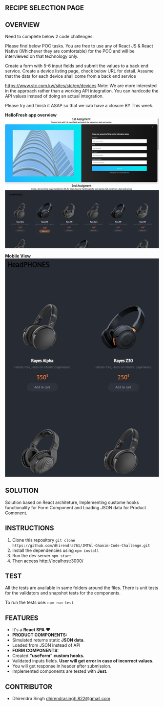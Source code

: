 ## RECIPE SELECTION PAGE

## OVERVIEW

Need to complete below 2 code challenges:

Please find below POC tasks. You are free to use any of React JS & React Native
(Whichever they are comfortable) for the POC and will be interviewed on that
technology only.

Create a form with 5-6 input fields and submit the values to a back end service.
Create a device listing page, check below URL for detail. Assume that the data
for each device shall come from a back end service

https://www.stc.com.kw/sites/stc/en/devices Note: We are more interested in the
approach rather than a working API integration. You can hardcode the API values
instead of doing an actual integration.

Please try and finish it ASAP so that we cab have a closure BY This week.

**HelloFresh app overview**
<img src="./readme-assets/1st_assignment.JPG" /><br/> <img
src="./readme-assets/2nd_assignment.JPG" />

**Mobile View** <img src="./readme-assets/mobile_view.JPG" />

## SOLUTION

Solution based on React architeture, Implementing custome hooks functionality
for Form Component and Loading JSON data for Product Comonent.

## INSTRUCTIONS

1. Clone this repository
   `git clone https://github.com/dhirendra761/JMTAl-Ghanim-Code-Challenge.git`
2. Install the dependencies using `npm install`
3. Run the dev server `npm start`
4. Then access http://localhost:3000/

## TEST

All the tests are available in same folders around the files. There is unit
tests for the validators and snapshot tests for the components.

To run the tests use: `npm run test`

## FEATURES

- It's a **React SPA** ❤
- **PRODUCT COMPONENTS:**
- Simulated returns static **JSON data**.
- Loaded from JSON instead of API
- **FORM COMPONENTS:**
- Created **"useForm" custom hooks.**
- Validated inputs fields. **User will get error in case of incorrect values.**
- You will get response in header after submission.
- Implemented components are tested with **Jest**.

## CONTRIBUTOR

- Dhirendra Singh <dhirendrasingh.822@gmail.com>
